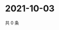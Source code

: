 # 2021-10-03

共 0 条

<!-- BEGIN WEIBO -->
<!-- 最后更新时间 Sun Oct 03 2021 04:10:56 GMT+0800 (China Standard Time) -->

<!-- END WEIBO -->
